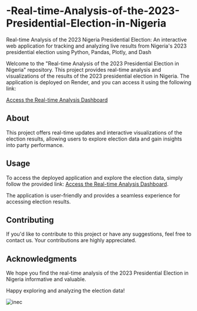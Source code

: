 # -Real-time-Analysis-of-the-2023-Presidential-Election-in-Nigeria
Real-time Analysis of the 2023 Nigeria Presidential Election: An interactive web application for tracking and analyzing live results from Nigeria's 2023 presidential election using Python, Pandas, Plotly, and Dash

Welcome to the "Real-time Analysis of the 2023 Presidential Election in Nigeria" repository. This project provides real-time analysis and visualizations of the results of the 2023 presidential election in Nigeria. The application is deployed on Render, and you can access it using the following link:

[Access the Real-time Analysis Dashboard](https://naijaelection2023.onrender.com/)

## About

This project offers real-time updates and interactive visualizations of the election results, allowing users to explore election data and gain insights into party performance.

## Usage

To access the deployed application and explore the election data, simply follow the provided link: [Access the Real-time Analysis Dashboard](https://naijaelection2023.onrender.com/).

The application is user-friendly and provides a seamless experience for accessing election results.

## Contributing

If you'd like to contribute to this project or have any suggestions, feel free to contact us. Your contributions are highly appreciated.



## Acknowledgments


We hope you find the real-time analysis of the 2023 Presidential Election in Nigeria informative and valuable.

Happy exploring and analyzing the election data!

![inec](https://github.com/OBAUDE95/-Real-time-Analysis-of-the-2023-Presidential-Election-in-Nigeria/assets/90180915/25968c28-632c-4e77-a095-22a63b62c3c6)


